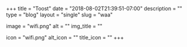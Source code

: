 +++
title = "Toost"
date = "2018-08-02T21:39:51-07:00"
description = ""
type = "blog"
layout = "single"
slug = "waa"

image = "wifi.png"
alt = ""
img_title = ""

icon = "wifi.png"
alt_icon = ""
title_icon = ""
+++